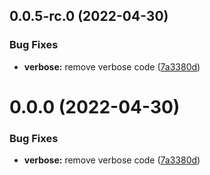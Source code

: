 ## 0.0.5-rc.0 (2022-04-30)


### Bug Fixes

* **verbose:** remove verbose code ([7a3380d](https://github.com/maculosa/workflow/commit/7a3380d4de97b1642cf6fb0603ad2db7751e499a))



# 0.0.0 (2022-04-30)


### Bug Fixes

* **verbose:** remove verbose code ([7a3380d](https://github.com/maculosa/workflow/commit/7a3380d4de97b1642cf6fb0603ad2db7751e499a))




